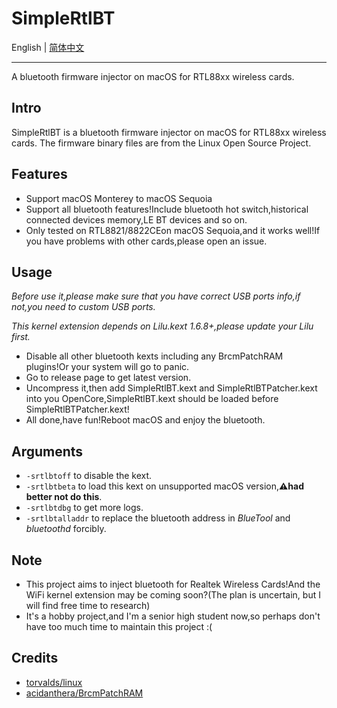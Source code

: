 # SimpleRtlBT
English | [简体中文](https://github.com/laobamac/SimpleRtlBT/blob/main/README_CN.md) 

----
A bluetooth firmware injector on macOS for RTL88xx wireless cards.

## Intro
SimpleRtlBT is a bluetooth firmware injector on macOS for RTL88xx wireless cards.
The firmware binary files are from the Linux Open Source Project.

## Features
- Support macOS Monterey to macOS Sequoia
- Support all bluetooth features!Include bluetooth hot switch,historical connected devices memory,LE BT devices and so on.
- Only tested on RTL8821/8822CEon macOS Sequoia,and it works well!If you have problems with other cards,please open an issue.

## Usage

*Before use it,please make sure that you have correct USB ports info,if not,you need to custom USB ports.*

*This kernel extension depends on Lilu.kext 1.6.8+,please update your Lilu first.*

- Disable all other bluetooth kexts including any BrcmPatchRAM plugins!Or your system will go to panic.
- Go to release page to get latest version.
- Uncompress it,then add SimpleRtlBT.kext and SimpleRtlBTPatcher.kext into you OpenCore,SimpleRtlBT.kext should be loaded before SimpleRtlBTPatcher.kext!
- All done,have fun!Reboot macOS and enjoy the bluetooth.

## Arguments
- `-srtlbtoff` to disable the kext.
- `-srtlbtbeta` to load this kext on unsupported macOS version,**⚠️had better not do this**.
- `-srtlbtdbg` to get more logs.
- `-srtlbtalladdr` to replace the bluetooth address in *BlueTool* and *bluetoothd* forcibly.

## Note
- This project aims to inject bluetooth for Realtek Wireless Cards!And the WiFi kernel extension may be coming soon?(The plan is uncertain, but I will find free time to research)
- It's a hobby project,and I'm a senior high student now,so perhaps don't have too much time to maintain this project :(

## Credits
- [torvalds/linux](https://github.com/torvalds/linux)
- [acidanthera/BrcmPatchRAM](https://github.com/acidanthera/BrcmPatchRAM)
